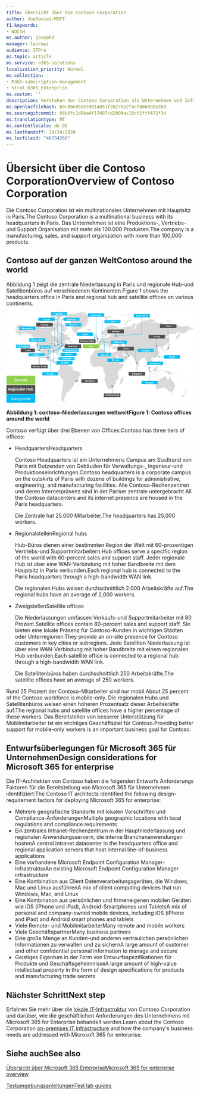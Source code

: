 ```yaml
---
title: Übersicht über die Contoso Corporation
author: JoeDavies-MSFT
f1.keywords:
- NOCSH
ms.author: josephd
manager: laurawi
audience: ITPro
ms.topic: article
ms.service: o365-solutions
localization_priority: Normal
ms.collection:
- M365-subscription-management
- Strat_O365_Enterprise
ms.custom: ''
description: Verstehen der Contoso Corporation als Unternehmen und Informationen zu der mehrstufigen Struktur ihrer weltweiten Büros.
ms.openlocfilehash: b0c00ed5657d914851f28278a2f4cf80660b53b0
ms.sourcegitcommit: 66b8fc1d8ba4f17487cd2004ac19cf2fff472f3d
ms.translationtype: MT
ms.contentlocale: de-DE
ms.lasthandoff: 10/24/2020
ms.locfileid: "48754268"
---
```

# <a name="overview-of-contoso-corporation"></a><span data-ttu-id="d82c2-103">Übersicht über die Contoso Corporation</span><span class="sxs-lookup"><span data-stu-id="d82c2-103">Overview of Contoso Corporation</span></span>

<span data-ttu-id="d82c2-104">Die Contoso Corporation ist ein multinationales Unternehmen mit Hauptsitz in Paris.</span><span class="sxs-lookup"><span data-stu-id="d82c2-104">The Contoso Corporation is a multinational business with its headquarters in Paris.</span></span> <span data-ttu-id="d82c2-105">Das Unternehmen ist eine Produktions-, Vertriebs-und Support Organisation mit mehr als 100.000 Produkten.</span><span class="sxs-lookup"><span data-stu-id="d82c2-105">The company is a manufacturing, sales, and support organization with more than 100,000 products.</span></span>

## <a name="contoso-around-the-world"></a><span data-ttu-id="d82c2-106">Contoso auf der ganzen Welt</span><span class="sxs-lookup"><span data-stu-id="d82c2-106">Contoso around the world</span></span>

<span data-ttu-id="d82c2-107">Abbildung 1 zeigt die zentrale Niederlassung in Paris und regionale Hub-und Satellitenbüros auf verschiedenen Kontinenten.</span><span class="sxs-lookup"><span data-stu-id="d82c2-107">Figure 1 shows the headquarters office in Paris and regional hub and satellite offices on various continents.</span></span>

![Contoso-Niederlassungen weltweit](../media/contoso-overview/contoso-overview-fig1.png)

<span data-ttu-id="d82c2-109">**Abbildung 1: contoso-Niederlassungen weltweit**</span><span class="sxs-lookup"><span data-stu-id="d82c2-109">**Figure 1: Contoso offices around the world**</span></span>
 
<span data-ttu-id="d82c2-110">Contoso verfügt über drei Ebenen von Offices:</span><span class="sxs-lookup"><span data-stu-id="d82c2-110">Contoso has three tiers of offices:</span></span>

- <span data-ttu-id="d82c2-111">Headquarters</span><span class="sxs-lookup"><span data-stu-id="d82c2-111">Headquarters</span></span>

  <span data-ttu-id="d82c2-112">Contoso Headquarters ist ein Unternehmens Campus am Stadtrand von Paris mit Dutzenden von Gebäuden für Verwaltungs-, Ingenieur-und Produktionseinrichtungen.</span><span class="sxs-lookup"><span data-stu-id="d82c2-112">Contoso headquarters is a corporate campus on the outskirts of Paris with dozens of buildings for administrative, engineering, and manufacturing facilities.</span></span> <span data-ttu-id="d82c2-113">Alle Contoso-Rechenzentren und deren Internetpräsenz sind in der Pariser zentrale untergebracht.</span><span class="sxs-lookup"><span data-stu-id="d82c2-113">All the Contoso datacenters and its internet presence are housed in the Paris headquarters.</span></span>

  <span data-ttu-id="d82c2-114">Die Zentrale hat 25.000 Mitarbeiter.</span><span class="sxs-lookup"><span data-stu-id="d82c2-114">The headquarters has 25,000 workers.</span></span>

- <span data-ttu-id="d82c2-115">Regionalstellen</span><span class="sxs-lookup"><span data-stu-id="d82c2-115">Regional hubs</span></span>

  <span data-ttu-id="d82c2-116">Hub-Büros dienen einer bestimmten Region der Welt mit 60-prozentigen Vertriebs-und Supportmitarbeitern.</span><span class="sxs-lookup"><span data-stu-id="d82c2-116">Hub offices serve a specific region of the world with 60-percent sales and support staff.</span></span> <span data-ttu-id="d82c2-117">Jeder regionale Hub ist über eine WAN-Verbindung mit hoher Bandbreite mit dem Hauptsitz in Paris verbunden.</span><span class="sxs-lookup"><span data-stu-id="d82c2-117">Each regional hub is connected to the Paris headquarters through a high-bandwidth WAN link.</span></span>

  <span data-ttu-id="d82c2-118">Die regionalen Hubs weisen durchschnittlich 2.000 Arbeitskräfte auf.</span><span class="sxs-lookup"><span data-stu-id="d82c2-118">The regional hubs have an average of 2,000 workers.</span></span>

- <span data-ttu-id="d82c2-119">Zweigstellen</span><span class="sxs-lookup"><span data-stu-id="d82c2-119">Satellite offices</span></span>

  <span data-ttu-id="d82c2-120">Die Niederlassungen umfassen Verkaufs-und Supportmitarbeiter mit 80 Prozent.</span><span class="sxs-lookup"><span data-stu-id="d82c2-120">Satellite offices contain 80-percent sales and support staff.</span></span> <span data-ttu-id="d82c2-121">Sie bieten eine lokale Präsenz für Contoso-Kunden in wichtigen Städten oder Unterregionen.</span><span class="sxs-lookup"><span data-stu-id="d82c2-121">They provide an on-site presence for Contoso customers in key cities or subregions.</span></span> <span data-ttu-id="d82c2-122">Jede Satelliten Niederlassung ist über eine WAN-Verbindung mit hoher Bandbreite mit einem regionalen Hub verbunden.</span><span class="sxs-lookup"><span data-stu-id="d82c2-122">Each satellite office is connected to a regional hub through a high-bandwidth WAN link.</span></span>

  <span data-ttu-id="d82c2-123">Die Satellitenbüros haben durchschnittlich 250 Arbeitskräfte.</span><span class="sxs-lookup"><span data-stu-id="d82c2-123">The satellite offices have an average of 250 workers.</span></span>

<span data-ttu-id="d82c2-124">Rund 25 Prozent der Contoso-Mitarbeiter sind nur mobil.</span><span class="sxs-lookup"><span data-stu-id="d82c2-124">About 25 percent of the Contoso workforce is mobile-only.</span></span> <span data-ttu-id="d82c2-125">Die regionalen Hubs und Satellitenbüros weisen einen höheren Prozentsatz dieser Arbeitskräfte auf.</span><span class="sxs-lookup"><span data-stu-id="d82c2-125">The regional hubs and satellite offices have a higher percentage of these workers.</span></span> <span data-ttu-id="d82c2-126">Das Bereitstellen von besserer Unterstützung für Mobilmitarbeiter ist ein wichtiges Geschäftsziel für Contoso.</span><span class="sxs-lookup"><span data-stu-id="d82c2-126">Providing better support for mobile-only workers is an important business goal for Contoso.</span></span>

## <a name="design-considerations-for-microsoft-365-for-enterprise"></a><span data-ttu-id="d82c2-127">Entwurfsüberlegungen für Microsoft 365 für Unternehmen</span><span class="sxs-lookup"><span data-stu-id="d82c2-127">Design considerations for Microsoft 365 for enterprise</span></span>

<span data-ttu-id="d82c2-128">Die IT-Architekten von Contoso haben die folgenden Entwurfs Anforderungs Faktoren für die Bereitstellung von Microsoft 365 für Unternehmen identifiziert:</span><span class="sxs-lookup"><span data-stu-id="d82c2-128">The Contoso IT architects identified the following design-requirement factors for deploying Microsoft 365 for enterprise:</span></span>

- <span data-ttu-id="d82c2-129">Mehrere geografische Standorte mit lokalen Vorschriften und Compliance-Anforderungen</span><span class="sxs-lookup"><span data-stu-id="d82c2-129">Multiple geographic locations with local regulations and compliance requirements</span></span>
- <span data-ttu-id="d82c2-130">Ein zentrales Intranet-Rechenzentrum in der Hauptniederlassung und regionalen Anwendungsservern, die interne Branchenanwendungen hosten</span><span class="sxs-lookup"><span data-stu-id="d82c2-130">A central intranet datacenter in the headquarters office and regional application servers that host internal line-of-business applications</span></span>
- <span data-ttu-id="d82c2-131">Eine vorhandene Microsoft Endpoint Configuration Manager-Infrastruktur</span><span class="sxs-lookup"><span data-stu-id="d82c2-131">An existing Microsoft Endpoint Configuration Manager infrastructure</span></span>
- <span data-ttu-id="d82c2-132">Eine Kombination aus Client Datenverarbeitungsgeräten, die Windows, Mac und Linux ausführen</span><span class="sxs-lookup"><span data-stu-id="d82c2-132">A mix of client computing devices that run Windows, Mac, and Linux</span></span>
- <span data-ttu-id="d82c2-133">Eine Kombination aus persönlichen und firmeneigenen mobilen Geräten wie iOS (iPhone und iPad), Android-Smartphones und Tablets</span><span class="sxs-lookup"><span data-stu-id="d82c2-133">A mix of personal and company-owned mobile devices, including iOS (iPhone and iPad) and Android smart phones and tablets</span></span>
- <span data-ttu-id="d82c2-134">Viele Remote- und Mobilmitarbeiter</span><span class="sxs-lookup"><span data-stu-id="d82c2-134">Many remote and mobile workers</span></span>
- <span data-ttu-id="d82c2-135">Viele Geschäftspartner</span><span class="sxs-lookup"><span data-stu-id="d82c2-135">Many business partners</span></span>
- <span data-ttu-id="d82c2-136">Eine große Menge an Kunden-und anderen vertraulichen persönlichen Informationen zu verwalten und zu sichern</span><span class="sxs-lookup"><span data-stu-id="d82c2-136">A large amount of customer and other confidential personal information to manage and secure</span></span>
- <span data-ttu-id="d82c2-137">Geistiges Eigentum in der Form von Entwurfsspezifikationen für Produkte und Geschäftsgeheimnisse</span><span class="sxs-lookup"><span data-stu-id="d82c2-137">A large amount of high-value intellectual property in the form of design specifications for products and manufacturing trade secrets</span></span>

## <a name="next-step"></a><span data-ttu-id="d82c2-138">Nächster Schritt</span><span class="sxs-lookup"><span data-stu-id="d82c2-138">Next step</span></span>

<span data-ttu-id="d82c2-139">Erfahren Sie mehr über die [lokale IT-Infrastruktur](contoso-infra-needs.md) von Contoso Corporation und darüber, wie die geschäftlichen Anforderungen des Unternehmens mit Microsoft 365 for Enterprise behandelt werden.</span><span class="sxs-lookup"><span data-stu-id="d82c2-139">Learn about the Contoso Corporation [on-premises IT infrastructure](contoso-infra-needs.md) and how the company's business needs are addressed with Microsoft 365 for enterprise.</span></span>

## <a name="see-also"></a><span data-ttu-id="d82c2-140">Siehe auch</span><span class="sxs-lookup"><span data-stu-id="d82c2-140">See also</span></span>

[<span data-ttu-id="d82c2-141">Übersicht über Microsoft 365 Enterprise</span><span class="sxs-lookup"><span data-stu-id="d82c2-141">Microsoft 365 for enterprise overview</span></span>](microsoft-365-overview.md)

[<span data-ttu-id="d82c2-142">Testumgebungsanleitungen</span><span class="sxs-lookup"><span data-stu-id="d82c2-142">Test lab guides</span></span>](m365-enterprise-test-lab-guides.md)
